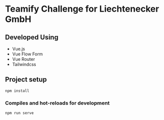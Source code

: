 # Teamify Challenge for Liechtenecker GmbH

## Developed Using

- Vue.js
- Vue Flow Form
- Vue Router
- Tailwindcss

## Project setup

```
npm install
```

### Compiles and hot-reloads for development

```
npm run serve
```
